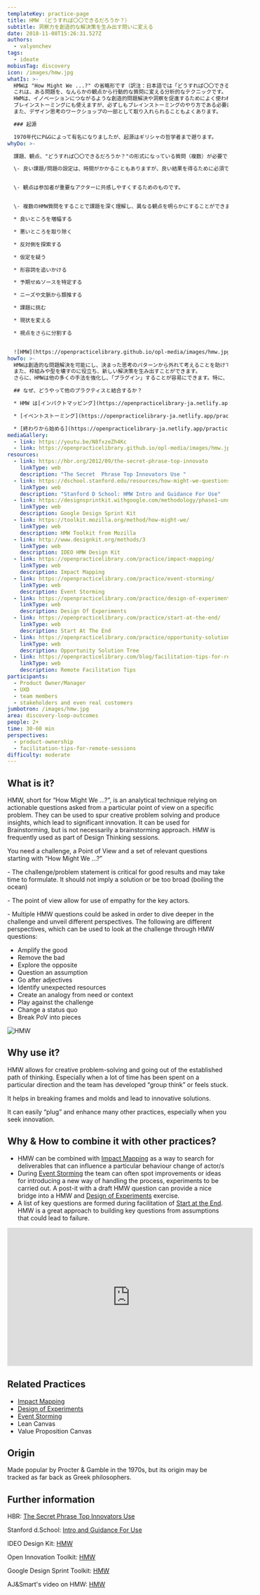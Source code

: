 ```yaml
---
templateKey: practice-page
title: HMW （どうすれば〇〇できるだろうか？）
subtitle: 洞察力を創造的な解決策を生み出す問いに変える
date: 2018-11-08T15:26:31.527Z
authors:
  - valyonchev
tags:
  - ideate
mobiusTag: discovery
icon: /images/hmw.jpg
whatIs: >-
  HMWは "How Might We ...?" の省略形です（訳注：日本語では「どうすれば〇〇できるだろうか？」などと訳されます）。
  これは、ある問題を、なんらかの観点から行動的な質問に変える分析的なテクニックです。
  HWMは、イノベーションにつながるような創造的問題解決や洞察を促進するためによく使われます。
  ブレインストーミングにも使えますが、必ずしもブレインストーミングのやり方である必要はありません。
  また、デザイン思考のワークショップの一部として取り入れられることもよくあります。

  ### 起源

  1970年代にP&Gによって有名になりましたが、起源はギリシャの哲学者まで遡ります。 
whyDo: >-

  課題、観点、"どうすれば〇〇できるだろうか？"の形式になっている質問（複数）が必要です。

  \- 良い課題/問題の設定は、時間がかかることもありますが、良い結果を得るために必須です。また解決策を示唆したり、範囲が広すぎないようになっているべきです。


  \- 観点は参加者が重要なアクターに共感しやすくするためのものです。


  \- 複数のHMW質問をすることで課題を深く理解し、異なる観点を明らかにすることができます。以下は課題に対してHMW質問にするこで明らかになる観点の例です。

  * 良いところを増幅する

  * 悪いところを取り除く

  * 反対側を探索する

  * 仮定を疑う

  * 形容詞を追いかける

  * 予期せぬソースを特定する

  * ニーズや文脈から類推する

  * 課題に挑む

  * 現状を変える

  * 視点をさらに分割する


  ![HMW](https://openpracticelibrary.github.io/opl-media/images/hmw.jpg)
howTo: >-
  HMWは創造的な問題解決を可能にし、決まった思考のパターンから外れて考えることを助けてくれます。特に、ある方向に長い時間を費やしたり、チームが「集団思考」に陥ってしまったり、詰まった感じがするときに特に役立ちます。
  また、枠組みや型を壊すのに役立ち、新しい解決策を生み出すことができます。
  さらに、HMWは他の多くの手法を強化し、「プラグイン」することが容易にできます。特に、新しいアイデアを探している時にとても役立ちます。

  ## なぜ、どうやって他のプラクティスと結合するか？

  * HMW は[インパクトマッピング](https://openpracticelibrary-ja.netlify.app/practice/impact-mapping/) の中でアクターの行動変化に影響のあるような成果物を探索する方法として利用することができます

  * [イベントストーミング](https://openpracticelibrary-ja.netlify.app/practice/event-storming/) で、プロセスのハンドリングや実験を導入する際に改善アイデアを見つけるためによく使われます。また、ドラフト版のHMW質問を書いた付箋はHMWや[デザインの実験](https://openpracticelibrary-ja.netlify.app/practice/design-of-experiments/) プラクティスでブリッジとして使われます。

  * [終わりから始める](https://openpracticelibrary-ja.netlify.app/practice/start-at-the-end/) のファシリテーション中にキー・クエスチョンのリストが作られますが、HMWは失敗につながりかねない仮定からキー・クエスチョンを作るための優れたアプローチです。
mediaGallery:
  - link: https://youtu.be/N8fxzeZh4Kc
  - link: https://openpracticelibrary.github.io/opl-media/images/hmw.jpg
resources:
  - link: https://hbr.org/2012/09/the-secret-phrase-top-innovato
    linkType: web
    description: "The Secret  Phrase Top Innovators Use "
  - link: https://dschool.stanford.edu/resources/how-might-we-questions
    linkType: web
    description: "Stanford D School: HMW Intro and Guidance For Use"
  - link: https://designsprintkit.withgoogle.com/methodology/phase1-understand/how-might-we
    linkType: web
    description: Google Design Sprint Kit
  - link: https://toolkit.mozilla.org/method/how-might-we/
    linkType: web
    description: HMW Toolkit from Mozilla
  - link: http://www.designkit.org/methods/3
    linkType: web
    description: IDEO HMW Design Kit
  - link: https://openpracticelibrary.com/practice/impact-mapping/
    linkType: web
    description: Impact Mapping
  - link: https://openpracticelibrary.com/practice/event-storming/
    linkType: web
    description: Event Storming
  - link: https://openpracticelibrary.com/practice/design-of-experiments/
    linkType: web
    description: Design Of Experiments
  - link: https://openpracticelibrary.com/practice/start-at-the-end/
    linkType: web
    description: Start At The End
  - link: https://openpracticelibrary.com/practice/opportunity-solution-tree/
    linkType: web
    description: Opportunity Solution Tree
  - link: https://openpracticelibrary.com/blog/facilitation-tips-for-remote-sessions/
    linkType: web
    description: Remote Facilitation Tips
participants:
  - Product Owner/Manager
  - UXD
  - team members
  - stakeholders and even real customers
jumbotron: /images/hmw.jpg
area: discovery-loop-outcomes
people: 2+
time: 30-60 min
perspectives:
  - product-ownership
  - facilitation-tips-for-remote-sessions
difficulty: moderate
---
```

## What is it?

HMW, short for “How Might We …?”, is an analytical technique relying on actionable questions asked from a particular point of view on a specific problem. They can be used to spur creative problem solving and produce insights, which lead to significant innovation. It can be used for Brainstorming, but is not necessarily a brainstorming approach. HMW is frequently used as part of Design Thinking sessions.

You need a challenge, a Point of View and a set of relevant questions starting with “How Might We …?”

\- The challenge/problem statement is critical for good results and may take time to formulate. It should not imply a solution or be too broad (boiling the ocean)

\- The point of view allow for use of empathy for the key actors.

\- Multiple HMW questions could be asked in order to dive deeper in the challenge and unveil different perspectives. The following are different perspectives, which can be used to look at the challenge through HMW questions:

* Amplify the good
* Remove the bad
* Explore the opposite
* Question an assumption
* Go after adjectives
* Identify unexpected resources
* Create an analogy from need or context
* Play against the challenge
* Change a status quo
* Break PoV into pieces

![HMW](/images/hmw.jpg)

## Why use it?

HMW allows for creative problem-solving and going out of the established path of thinking. Especially when a lot of time has been spent on a particular direction and the team has developed “group think” or feels stuck.

It helps in breaking frames and molds and lead to innovative solutions.

It can easily “plug” and enhance many other practices, especially when you seek innovation.

## Why & How to combine it with other practices?

* HMW can be combined with [Impact Mapping](https://openpracticelibrary.com/practice/impact-mapping/) as a way to search for deliverables that can influence a particular behaviour change of actor/s
* During [Event Storming](https://openpracticelibrary.com/practice/event-storming/) the team can often spot improvements or ideas for introducing a new way of handling the process, experiments to be carried out. A post-it with a draft HMW question can provide a nice bridge into a HMW and [Design of Experiments](https://openpracticelibrary.com/practice/design-of-experiments/) exercise.
* A list of key questions are formed during facilitation of [Start at the End](https://openpracticelibrary.com/practice/start-at-the-end/).  HMW is a great approach to building key questions from assumptions that could lead to failure.

<iframe width="560" height="315" src="https://www.youtube.com/embed/N8fxzeZh4Kc" frameborder="0" allow="accelerometer; autoplay; encrypted-media; gyroscope; picture-in-picture" allowfullscreen></iframe>

## Related Practices

* [Impact Mapping](https://openpracticelibrary.com/practice/impact-mapping/)
* [Design of Experiments](https://openpracticelibrary.com/practice/design-of-experiments/)
* [Event Storming](https://openpracticelibrary.com/practice/event-storming/)
* Lean Canvas
* Value Proposition Canvas

## Origin

Made popular by Procter & Gamble in the 1970s, but its origin may be tracked as far back as Greek philosophers.

## Further information

HBR: [The Secret  Phrase Top Innovators Use ](https://hbr.org/2012/09/the-secret-phrase-top-innovato)

Stanford d.School: [Intro and Guidance For Use](https://dschool.stanford.edu/resources/how-might-we-questions)

IDEO Design Kit: [HMW](http://www.designkit.org/methods/3)

Open Innovation Toolkit: [HMW](https://toolkit.mozilla.org/method/how-might-we/)

Google Design Sprint Toolkit: [HMW](https://designsprintkit.withgoogle.com/methodology/phase1-understand/how-might-we)

AJ&Smart's video on HMW: [HMW](https://www.youtube.com/watch?v=sRGk5oKXgCk)
